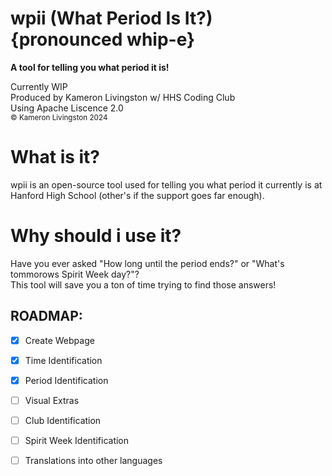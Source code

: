 # wpii (What Period Is It?) {pronounced whip-e}
**A tool for telling you what period it is!**

Currently WIP <br>
Produced by Kameron Livingston w/ HHS Coding Club <br>
Using Apache Liscence 2.0 <br>
	<sup>© Kameron Livingston 2024</sup>

# What is it?
wpii is an open-source tool used for telling you what period it currently is at Hanford High School (other's if the support goes far enough).

# Why should i use it?
Have you ever asked "How long until the period ends?" or "What's tommorows Spirit Week day?"? <br>
This tool will save you a ton of time trying to find those answers!

## **ROADMAP:**
- [x] Create Webpage
- [x] Time Identification
- [x] Period Identification
- [ ] Visual Extras
- [ ] Club Identification
- [ ] Spirit Week Identification
- [ ] Translations into other languages


